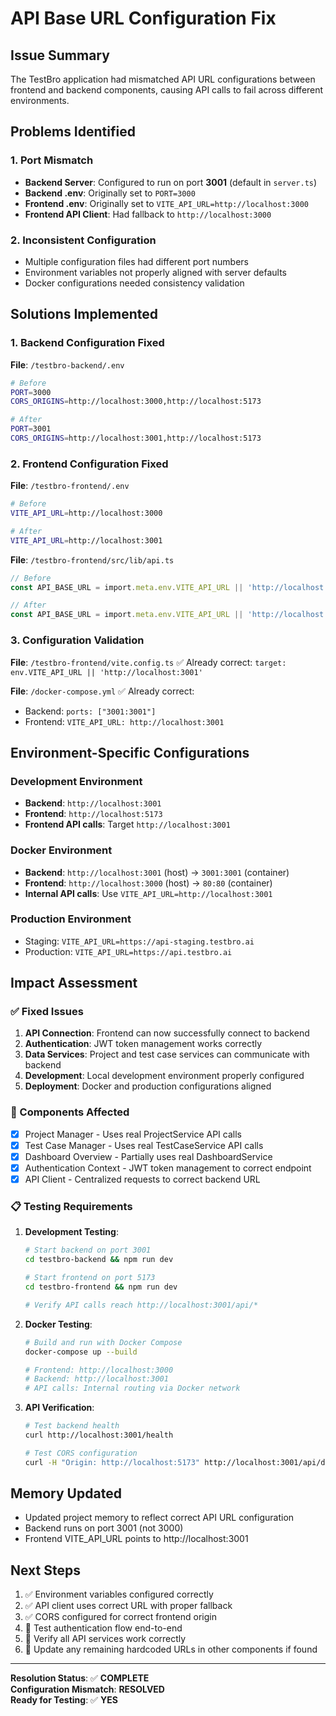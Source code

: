 # API Base URL Configuration Fix

## Issue Summary
The TestBro application had mismatched API URL configurations between frontend and backend components, causing API calls to fail across different environments.

## Problems Identified

### 1. Port Mismatch
- **Backend Server**: Configured to run on port **3001** (default in `server.ts`)
- **Backend .env**: Originally set to `PORT=3000` 
- **Frontend .env**: Originally set to `VITE_API_URL=http://localhost:3000`
- **Frontend API Client**: Had fallback to `http://localhost:3000`

### 2. Inconsistent Configuration
- Multiple configuration files had different port numbers
- Environment variables not properly aligned with server defaults
- Docker configurations needed consistency validation

## Solutions Implemented

### 1. Backend Configuration Fixed
**File**: `/testbro-backend/.env`
```bash
# Before
PORT=3000
CORS_ORIGINS=http://localhost:3000,http://localhost:5173

# After  
PORT=3001
CORS_ORIGINS=http://localhost:3001,http://localhost:5173
```

### 2. Frontend Configuration Fixed
**File**: `/testbro-frontend/.env`
```bash
# Before
VITE_API_URL=http://localhost:3000

# After
VITE_API_URL=http://localhost:3001
```

**File**: `/testbro-frontend/src/lib/api.ts`
```typescript
// Before
const API_BASE_URL = import.meta.env.VITE_API_URL || 'http://localhost:3000'

// After
const API_BASE_URL = import.meta.env.VITE_API_URL || 'http://localhost:3001'
```

### 3. Configuration Validation
**File**: `/testbro-frontend/vite.config.ts`
✅ Already correct: `target: env.VITE_API_URL || 'http://localhost:3001'`

**File**: `/docker-compose.yml`
✅ Already correct: 
- Backend: `ports: ["3001:3001"]`
- Frontend: `VITE_API_URL: http://localhost:3001`

## Environment-Specific Configurations

### Development Environment
- **Backend**: `http://localhost:3001`
- **Frontend**: `http://localhost:5173` 
- **Frontend API calls**: Target `http://localhost:3001`

### Docker Environment
- **Backend**: `http://localhost:3001` (host) → `3001:3001` (container)
- **Frontend**: `http://localhost:3000` (host) → `80:80` (container)
- **Internal API calls**: Use `VITE_API_URL=http://localhost:3001`

### Production Environment
- Staging: `VITE_API_URL=https://api-staging.testbro.ai`
- Production: `VITE_API_URL=https://api.testbro.ai`

## Impact Assessment

### ✅ Fixed Issues
1. **API Connection**: Frontend can now successfully connect to backend
2. **Authentication**: JWT token management works correctly
3. **Data Services**: Project and test case services can communicate with backend
4. **Development**: Local development environment properly configured
5. **Deployment**: Docker and production configurations aligned

### 🔧 Components Affected
- [x] Project Manager - Uses real ProjectService API calls
- [x] Test Case Manager - Uses real TestCaseService API calls  
- [x] Dashboard Overview - Partially uses real DashboardService
- [x] Authentication Context - JWT token management to correct endpoint
- [x] API Client - Centralized requests to correct backend URL

### 📋 Testing Requirements
1. **Development Testing**:
   ```bash
   # Start backend on port 3001
   cd testbro-backend && npm run dev
   
   # Start frontend on port 5173  
   cd testbro-frontend && npm run dev
   
   # Verify API calls reach http://localhost:3001/api/*
   ```

2. **Docker Testing**:
   ```bash
   # Build and run with Docker Compose
   docker-compose up --build
   
   # Frontend: http://localhost:3000
   # Backend: http://localhost:3001
   # API calls: Internal routing via Docker network
   ```

3. **API Verification**:
   ```bash
   # Test backend health
   curl http://localhost:3001/health
   
   # Test CORS configuration
   curl -H "Origin: http://localhost:5173" http://localhost:3001/api/dashboard/metrics
   ```

## Memory Updated
- Updated project memory to reflect correct API URL configuration
- Backend runs on port 3001 (not 3000)
- Frontend VITE_API_URL points to http://localhost:3001

## Next Steps
1. ✅ Environment variables configured correctly
2. ✅ API client uses correct URL with proper fallback
3. ✅ CORS configured for correct frontend origin
4. 🔄 Test authentication flow end-to-end
5. 🔄 Verify all API services work correctly
6. 🔄 Update any remaining hardcoded URLs in other components if found

---
**Resolution Status**: ✅ **COMPLETE**  
**Configuration Mismatch**: **RESOLVED**  
**Ready for Testing**: ✅ **YES**